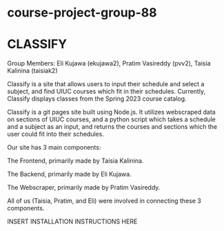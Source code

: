 # course-project-group-88
# CLASSIFY

Group Members: Eli Kujawa (ekujawa2), Pratim Vasireddy (pvv2), Taisia Kalinina (taisiak2)

Classify is a site that allows users to input their schedule and select a subject, and find UIUC courses which fit in their schedules.
Currently, Classify displays classes from the Spring 2023 course catalog.

Classify is a git pages site built using Node.js. It utilizes webscraped data on sections of UIUC courses, and a python script which takes a schedule and a subject as an input, and returns the courses and sections which the user could fit into their schedules. 

Our site has 3 main components:

The Frontend, primarily made by Taisia Kalinina.

The Backend, primarily made by Eli Kujawa.

The Webscraper, primarily made by Pratim Vasireddy.

All of us (Taisia, Pratim, and Eli) were involved in connecting these 3 components.

 INSERT INSTALLATION INSTRUCTIONS HERE
